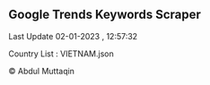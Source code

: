 

## Google Trends Keywords Scraper 
 
Last Update 02-01-2023 , 12:57:32

Country List :
VIETNAM.json



© Abdul Muttaqin 
